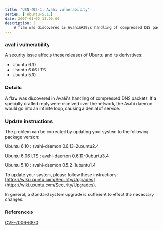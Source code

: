 ```yaml
---
title: "USN-402-1: Avahi vulnerability"
series: [ ubuntu-5.10]
date: 2007-01-05 12:00:00
description: |
    A flaw was discovered in Avahi&#39;s handling of compressed DNS packets.  If  a specially crafted reply were received over the network, the Avahi  daemon would go into an infinite loop, causing a denial of service.
--- 
```

 
 


### avahi vulnerability

A security issue affects these releases of Ubuntu and its derivatives:

* Ubuntu 6.10
* Ubuntu 6.06 LTS
* Ubuntu 5.10

### Details

A flaw was discovered in Avahi&#39;s handling of compressed DNS packets. If a specially crafted reply were received over the network, the Avahi daemon would go into an infinite loop, causing a denial of service.

### Update instructions

The problem can be corrected by updating your system to the following package version:

Ubuntu 6.10
 : avahi-daemon <span>0.6.13-2ubuntu2.4</span>

Ubuntu 6.06 LTS
 : avahi-daemon <span>0.6.10-0ubuntu3.4</span>

Ubuntu 5.10
 : avahi-daemon <span>0.5.2-1ubuntu1.4</span>

To update your system, please follow these instructions: [https://wiki.ubuntu.com/Security/Upgrades](https://wiki.ubuntu.com/Security/Upgrades).

In general, a standard system upgrade is sufficient to effect the necessary changes.

### References

 
 [CVE-2006-6870](http://people.ubuntu.com/~ubuntu-security/cve/CVE-2006-6870)
 

